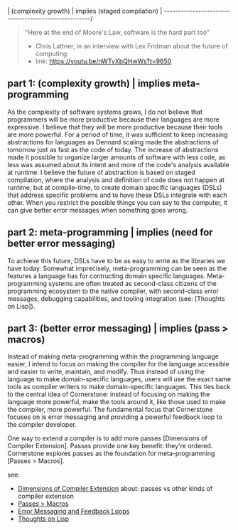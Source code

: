 | (complexity growth) | implies (staged compilation) |
\----------------------------------------------------/

> "Here at the end of Moore's Law, software is the hard part too"
> - Chris Lattner, in an interview with Lex Fridman about the future of computing
> - link: https://youtu.be/nWTvXbQHwWs?t=9650

part 1: (complexity growth) | implies meta-programming
---

As the complexity of software systems grows, I do not believe that programmers
will be more productive because their languages are more expressive.  I believe
that they will be more productive because their tools are more powerful.  For a
period of time, it was sufficient to keep increasing abstractions for languages
as Dennard scaling made the abstractions of tomorrow just as fast as the code of
today.  The increase of abstractions made it possible to organize larger amounts
of software with less code, as less was assumed about its intent and more of the
code's analysis available at runtime.  I believe the future of abstraction is
based on staged compilation, where the analysis and definition of code does not
happen at runtime, but at compile-time, to create domain specific languages
(DSLs) that address specific problems and to have these DSLs integrate with each
other.  When you restrict the possible things you can say to the computer, it
can give better error messages when something goes wrong.

part 2: meta-programming | implies (need for better error messaging)
---

To achieve this future, DSLs have to be as easy to write as the libraries we
have today.  Somewhat imprecisely, meta-programming can be seen as the features
a language has for contructing domain specific languages.  Meta-programming
systems are often treated as second-class citizens of the programming ecosystem
to the native compiler, with second-class error messages, debugging
capabilities, and tooling integration (see: [Thoughts on Lisp]).

part 3: (better error messaging) | implies (pass > macros)
---

Instead of making meta-programming within the programming language
easier, I intend to focus on making the compiler for the language accessible and
easier to write, maintain, and modify.  Thus instead of using the language to
make domain-specific languages, users will use the exact same tools as compiler
writers to make domain-specific languages.  This ties back to the central idea
of Cornerstone: instead of focusing on making the language more powerful, make
the tools around it, like those used to make the compiler, more powerful.  The
fundamental focus that Cornerstone focuses on is error messaging and providing a
powerful feedback loop to the compiler developer.

One way to extend a compiler is to add more passes [Dimensions of Compiler
Extension].  Passes provide one key benefit: they're ordered.  Cornerstone
explores passes as the foundation for meta-programming [Passes > Macros].

see:
- [Dimensions of Compiler Extension](dimension.md)
  about: passes vs other kinds of compiler extension
- [Passes > Macros](passes-over-macros.md)
- [Error Messaging and Feedback Loops](error-messaging.md)
- [Thoughts on Lisp](lisp.md)
